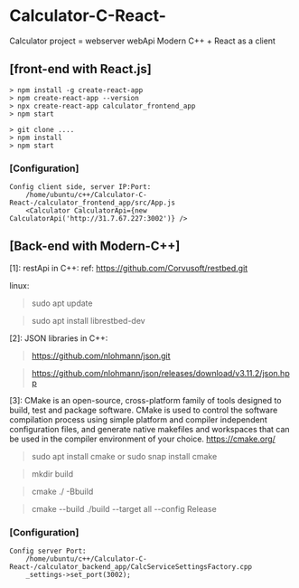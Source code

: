 # Calculator-C-React-
Calculator project = webserver webApi Modern C++ + React as a client

## [front-end with React.js]
```
> npm install -g create-react-app
> npm create-react-app --version
> npx create-react-app calculator_frontend_app
> npm start

> git clone ....
> npm install
> npm start
```

### [Configuration]
```
Config client side, server IP:Port:
	/home/ubuntu/c++/Calculator-C-React-/calculator_frontend_app/src/App.js
    <Calculator CalculatorApi={new CalculatorApi('http://31.7.67.227:3002')} />
```

## [Back-end with Modern-C++]
[1]:
restApi in C++:
ref: https://github.com/Corvusoft/restbed.git

linux:
> sudo apt update

> sudo apt install librestbed-dev

[2]:
JSON libraries in C++:
> https://github.com/nlohmann/json.git

> https://github.com/nlohmann/json/releases/download/v3.11.2/json.hpp

[3]:
CMake is an open-source, cross-platform family of tools designed to build, test and package software. CMake is used to control the software compilation process using simple platform and compiler independent configuration files, and generate native makefiles and workspaces that can be used in the compiler environment of your choice.
https://cmake.org/

> sudo apt install cmake
or
> sudo snap install cmake


> mkdir build

> cmake ./ -Bbuild

> cmake --build ./build --target all --config Release

### [Configuration]
```
Config server Port:
	/home/ubuntu/c++/Calculator-C-React-/calculator_backend_app/CalcServiceSettingsFactory.cpp
	_settings->set_port(3002);
```
